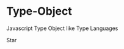 # Type-Object
Javascript Type Object like Type Languages

<!-- Place this tag where you want the button to render. -->
<GitHubButton href="https://github.com/karcan/typed-object" data-color-scheme="no-preference: dark; light: dark; dark: dark;" data-size="large" data-show-count="true" aria-label="Star karcan/typed-object on GitHub">Star</GitHubButton>
